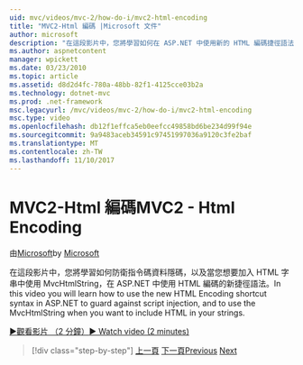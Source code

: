 ```yaml
---
uid: mvc/videos/mvc-2/how-do-i/mvc2-html-encoding
title: "MVC2-Html 編碼 |Microsoft 文件"
author: microsoft
description: "在這段影片中，您將學習如何在 ASP.NET 中使用新的 HTML 編碼捷徑語法，來防止指令碼資料隱碼，以及使用 MvcHtmlString 時..."
ms.author: aspnetcontent
manager: wpickett
ms.date: 03/23/2010
ms.topic: article
ms.assetid: d8d2d4fc-780a-48bb-82f1-4125cce03b2a
ms.technology: dotnet-mvc
ms.prod: .net-framework
msc.legacyurl: /mvc/videos/mvc-2/how-do-i/mvc2-html-encoding
msc.type: video
ms.openlocfilehash: db12f1effca5eb0eefcc49858bd6be234d99f94e
ms.sourcegitcommit: 9a9483aceb34591c97451997036a9120c3fe2baf
ms.translationtype: MT
ms.contentlocale: zh-TW
ms.lasthandoff: 11/10/2017
---
```

<a name="mvc2---html-encoding"></a><span data-ttu-id="92ec3-103">MVC2-Html 編碼</span><span class="sxs-lookup"><span data-stu-id="92ec3-103">MVC2 - Html Encoding</span></span>
====================
<span data-ttu-id="92ec3-104">由[Microsoft](https://github.com/microsoft)</span><span class="sxs-lookup"><span data-stu-id="92ec3-104">by [Microsoft](https://github.com/microsoft)</span></span>

<span data-ttu-id="92ec3-105">在這段影片中，您將學習如何防衛指令碼資料隱碼，以及當您想要加入 HTML 字串中使用 MvcHtmlString，在 ASP.NET 中使用 HTML 編碼的新捷徑語法。</span><span class="sxs-lookup"><span data-stu-id="92ec3-105">In this video you will learn how to use the new HTML Encoding shortcut syntax in ASP.NET to guard against script injection, and to use the MvcHtmlString when you want to include HTML in your strings.</span></span>

[<span data-ttu-id="92ec3-106">&#9654;觀看影片 （2 分鐘）</span><span class="sxs-lookup"><span data-stu-id="92ec3-106">&#9654; Watch video (2 minutes)</span></span>](https://channel9.msdn.com/Blogs/ASP-NET-Site-Videos/mvc2-html-encoding)

>[!div class="step-by-step"]
<span data-ttu-id="92ec3-107">[上一頁](how-do-i-use-httpverbs-attributes-in-an-mvc-application.md)
[下一頁](mvc2-stronglytyped-helpers.md)</span><span class="sxs-lookup"><span data-stu-id="92ec3-107">[Previous](how-do-i-use-httpverbs-attributes-in-an-mvc-application.md)
[Next](mvc2-stronglytyped-helpers.md)</span></span>
